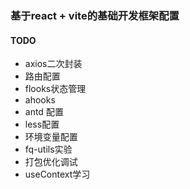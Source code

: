 ### 基于react + vite的基础开发框架配置

#### TODO
- axios二次封装
- 路由配置
- flooks状态管理
- ahooks
- antd 配置
- less配置
- 环境变量配置
- fq-utils实验
- 打包优化调试
- useContext学习